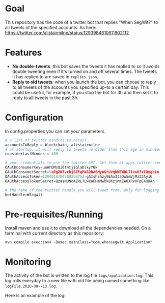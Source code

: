 # Goal

This repository has the code of a twitter bot that replies "When SegWit?" to all tweets of the specified accounts.
As here: https://twitter.com/alistairmilne/status/1293984610611802112

# Features
* **No double-tweets**: this bot saves the tweets it has replied to so it avoids double tweeting even if it's turned on and off several times. The tweets it has replied to are saved in `replies.json`.
* **Reply to old tweets**: when you launch the bot, you can choose to reply to all tweets of the accounts you specified up-to a certain day. This could be useful, for example, if you stop the bot for 3h and then set it to reply to all tweets in the past 3h.

# Configuration

In config.properties you can set your parameters.

```python
# a list of twitter handles to harass
accountsToReply = blockchain, alistairmilne
# at startup, it will reply to tweets no older than this age in minutes. If you set it to 0, it won't reply to any past tweet at startup
considerLastMinues = 400

# your credentials to use the twitter API. Get them at apps.twitter.com
OAuthConsumerKey=uuAhDMsQi6t4tjiqlaDlkyY6k
OAuthConsumerSecret=9aPg2D7vrbjSZFqFWADbA6MyuQrUVqhWEW0L7lxo87xTQxgbLn
OAuthAccessToken=1294016784589258752-gAIshshzy9EAo3taOwSmVjMzZJAy1G
OAuthAccessTokenSecret=QzasNUNo4ZRL7LwzaFHmMwbk8KzjnKEA8XRvXFpE4uUAn

# the name of the twitter handle you will tweet from, only for logging purposes
botHandle=WSegwit
```

# Pre-requisites/Running
Install maven and use it to download all the dependencies needed. On a terminal with current directory as this repository:

`mvn compile exec:java -Dexec.mainClass="com.whensegwit.Application"`

# Monitoring
The activity of the bot is written to the log file `logs/application.log`. This log rolls everyday to a new file with old file being named something like `logFile.2020-08--13.log`.

Here is an example of the log:

```

```
